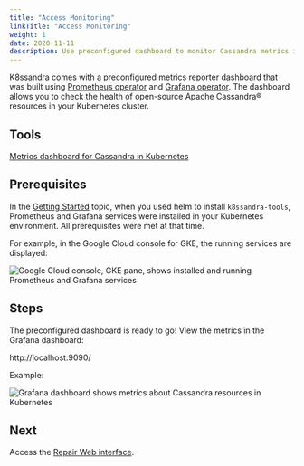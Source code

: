 ```yaml
---
title: "Access Monitoring"
linkTitle: "Access Monitoring"
weight: 1
date: 2020-11-11
description: Use preconfigured dashboard to monitor Cassandra metrics in Kubernetes
---
```


K8ssandra comes with a preconfigured metrics reporter dashboard that was built using [Prometheus operator](https://operatorhub.io/operator/prometheus) and [Grafana operator](https://operatorhub.io/operator/grafana-operator). The dashboard allows you to check the health of open-source Apache Cassandra® resources in your Kubernetes cluster.

## Tools

[Metrics dashboard for Cassandra in Kubernetes](https://github.com/datastax/metric-collector-for-apache-cassandra/tree/master/dashboards/k8s-build)

## Prerequisites

In the [Getting Started](/docs/getting-started) topic, when you used helm to install `k8ssandra-tools`, Prometheus and Grafana services were installed in your Kubernetes environment. All prerequisites were met at that time. 

For example, in the Google Cloud console for GKE, the running services are displayed:

![Google Cloud console, GKE pane, shows installed and running Prometheus and Grafana services](/docs/images/gcpConsoleServices.png "Prometheus and Grafana services running in GKE")

## Steps

The preconfigured dashboard is ready to go!  View the metrics in the Grafana dashboard:

http://localhost:9090/

Example:

![Grafana dashboard shows metrics about Cassandra resources in Kubernetes](/docs/images/cassandraMetrics.png "Grafana dashboard shows metrics about Cassandra resources in Kubernetes")


<!--- http://127.0.0.1:3000/ (username: admin, password: secret) ? -->

## Next

Access the [Repair Web interface](docs/topics/access-repair-interface/).
